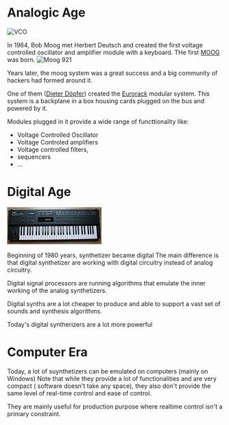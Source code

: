 # Analogic Age
![VCO](./modes/vco.png)

In 1964, Bob Moog met Herbert Deutsch and created the first voltage controlled oscillator and amplifier module with a keyboard.
THe first [MOOG](https://www.moogmusic.com/) was born.
![Moog 921](./modes/moog921.png)

Years later, the moog system was a great success and a big community of hackers had formed around it. 

One of them ([Dieter Döpfer](https://en.wikipedia.org/wiki/Doepfer)) created the [Eurorack](https://en.wikipedia.org/wiki/Eurorack) modular system.
This system is a backplane in a box housing cards plugged on the bus and powered by it. 

Modules plugged in it provide a wide range of functtionality like:
 - Voltage Controlled Oscillator
 - Voltage Controled amplifiers
 - Voltage controlled filters,
 - sequencers
 - ...

# Digital Age
![DX7](./mods/dx7.png)

Beginning of 1980 years, synthetizer became digital 
The main difference is that digital synthetizer are working with digital circuitry instead of analog circuitry.

Digital signal processors are running algorithms that emulate the inner working of the analog synthetizers.

Digital synths are a lot cheaper to produce and able to support a vast set of sounds and synthesis algorithms.

Today's digital syntherizers are a lot more powerful 

# Computer Era
Today, a lot of suynthetizers can be emulated on computers (mainly on Windows)
Note that while they provide a lot of functionalities and are very compact ( software doesn't take any space), 
they also don't provide the same level of real-time control and ease of control.

They are mainly useful for production purpose where realtime control isn't a primary constraint.